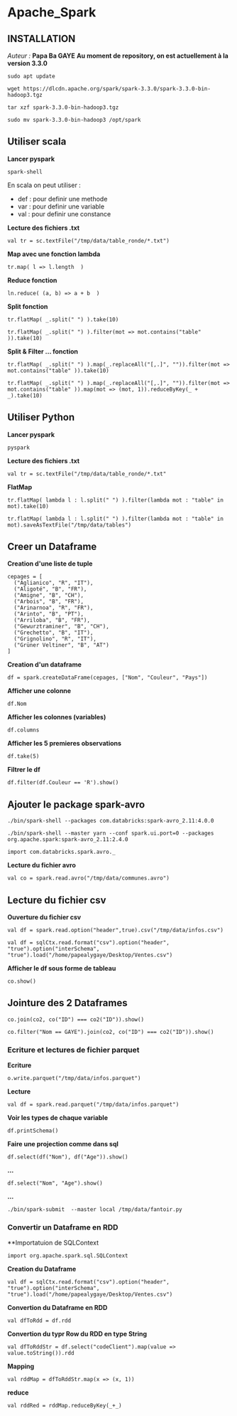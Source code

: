 # Apache_Spark

## INSTALLATION

*Auteur :* **Papa Ba GAYE**
**Au moment de repository, on est actuellement à la version 3.3.0**

```
sudo apt update
```

```
wget https://dlcdn.apache.org/spark/spark-3.3.0/spark-3.3.0-bin-hadoop3.tgz
```

```
tar xzf spark-3.3.0-bin-hadoop3.tgz
```

```
sudo mv spark-3.3.0-bin-hadoop3 /opt/spark
```

## Utiliser scala
**Lancer pyspark**
```
spark-shell
```

<p>En scala on peut utiliser : </p>
<ul>
    <li>def : pour definir une methode</li>
    <li>var : pour definir une variable</li>
    <li>val : pour definir une constance</li>
</ul>

**Lecture des fichiers .txt**
```
val tr = sc.textFile("/tmp/data/table_ronde/*.txt")
```

**Map avec une fonction lambda**
```
tr.map( l => l.length  )
```

**Reduce fonction**
```
ln.reduce( (a, b) => a + b  )
```

**Split fonction**
```
tr.flatMap( _.split(" ") ).take(10)
```

```
tr.flatMap( _.split(" ") ).filter(mot => mot.contains("table" )).take(10)
```

**Split & Filter ... fonction**
```
tr.flatMap( _.split(" ") ).map(_.replaceAll("[,.]", "")).filter(mot => mot.contains("table" )).take(10)
```

```
tr.flatMap( _.split(" ") ).map(_.replaceAll("[,.]", "")).filter(mot => mot.contains("table" )).map(mot => (mot, 1)).reduceByKey(_ + _).take(10)
```

## Utiliser Python

**Lancer pyspark**
```
pyspark
```

**Lecture des fichiers .txt**
```
val tr = sc.textFile("/tmp/data/table_ronde/*.txt"
```

**FlatMap**
```
tr.flatMap( lambda l : l.split(" ") ).filter(lambda mot : "table" in mot).take(10)
```

```
tr.flatMap( lambda l : l.split(" ") ).filter(lambda mot : "table" in mot).saveAsTextFile("/tmp/data/tables")
```

## Creer un Dataframe

**Creation d'une liste de tuple**
```
cepages = [
  ("Aglianico", "R", "IT"),
  ("Aligoté", "B", "FR"),
  ("Amigne", "B", "CH"),
  ("Arbois", "B", "FR"),
  ("Arinarnoa", "R", "FR"),
  ("Arinto", "B", "PT"),
  ("Arriloba", "B", "FR"),
  ("Gewurztraminer", "B", "CH"),
  ("Grechetto", "B", "IT"),
  ("Grignolino", "R", "IT"),
  ("Grüner Veltiner", "B", "AT")
]
```

**Creation d'un dataframe**
```
df = spark.createDataFrame(cepages, ["Nom", "Couleur", "Pays"])
```

**Afficher une colonne**
```
df.Nom
```

**Afficher les colonnes (variables)**
```
df.columns
```

**Afficher les 5 premieres observations**
```
df.take(5)
```

**Filtrer le df**
```
df.filter(df.Couleur == 'R').show()
```

## Ajouter le package spark-avro

```
./bin/spark-shell --packages com.databricks:spark-avro_2.11:4.0.0
```

```
./bin/spark-shell --master yarn --conf spark.ui.port=0 --packages org.apache.spark:spark-avro_2.11:2.4.0
```

```
import com.databricks.spark.avro._
```

**Lecture du fichier avro**

```
val co = spark.read.avro("/tmp/data/communes.avro")
```

## Lecture du fichier csv

**Ouverture du fichier csv**
```
val df = spark.read.option("header",true).csv("/tmp/data/infos.csv")
```

```
val df = sqlCtx.read.format("csv").option("header", "true").option("interSchema", "true").load("/home/papealygaye/Desktop/Ventes.csv")
```

**Afficher le df sous forme de tableau**
```
co.show()
```

## Jointure des 2 Dataframes
```
co.join(co2, co("ID") === co2("ID")).show()
```

```
co.filter("Nom == GAYE").join(co2, co("ID") === co2("ID")).show()
```

### Ecriture et lectures de fichier parquet

**Ecriture**
```
o.write.parquet("/tmp/data/infos.parquet")
```

**Lecture**
```
val df = spark.read.parquet("/tmp/data/infos.parquet")
```

**Voir les types de chaque variable**
```
df.printSchema()
```

**Faire une projection comme dans sql**
```
df.select(df("Nom"), df("Age")).show()
```

**...**
```
df.select("Nom", "Age").show()
```

**...**
```
./bin/spark-submit  --master local /tmp/data/fantoir.py
```

### Convertir un Dataframe en RDD
**Importatuion de SQLContext
```
import org.apache.spark.sql.SQLContext
```

**Creation du Dataframe**
```
val df = sqlCtx.read.format("csv").option("header", "true").option("interSchema", "true").load("/home/papealygaye/Desktop/Ventes.csv")
```

**Convertion du Dataframe en RDD**
```
val dfToRdd = df.rdd
```

**Convertion du typr Row du RDD en type String**
```
val dfToRddStr = df.select("codeClient").map(value => value.toString()).rdd
```

**Mapping**
```
val rddMap = dfToRddStr.map(x => (x, 1))
```

**reduce**
```
val rddRed = rddMap.reduceByKey(_+_)
```
